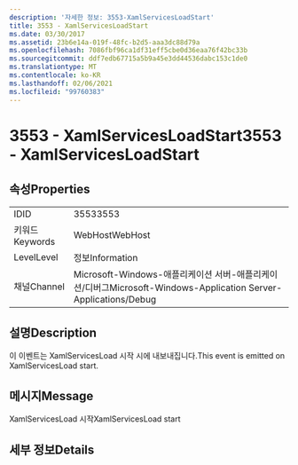 ```yaml
---
description: '자세한 정보: 3553-XamlServicesLoadStart'
title: 3553 - XamlServicesLoadStart
ms.date: 03/30/2017
ms.assetid: 23b6e14a-019f-48fc-b2d5-aaa3dc88d79a
ms.openlocfilehash: 7086fbf96ca1df31eff5cbe0d36eaa76f42bc33b
ms.sourcegitcommit: ddf7edb67715a5b9a45e3dd44536dabc153c1de0
ms.translationtype: MT
ms.contentlocale: ko-KR
ms.lasthandoff: 02/06/2021
ms.locfileid: "99760383"
---
```

# <a name="3553---xamlservicesloadstart"></a><span data-ttu-id="4d149-103">3553 - XamlServicesLoadStart</span><span class="sxs-lookup"><span data-stu-id="4d149-103">3553 - XamlServicesLoadStart</span></span>

## <a name="properties"></a><span data-ttu-id="4d149-104">속성</span><span class="sxs-lookup"><span data-stu-id="4d149-104">Properties</span></span>  
  
|||  
|-|-|  
|<span data-ttu-id="4d149-105">ID</span><span class="sxs-lookup"><span data-stu-id="4d149-105">ID</span></span>|<span data-ttu-id="4d149-106">3553</span><span class="sxs-lookup"><span data-stu-id="4d149-106">3553</span></span>|  
|<span data-ttu-id="4d149-107">키워드</span><span class="sxs-lookup"><span data-stu-id="4d149-107">Keywords</span></span>|<span data-ttu-id="4d149-108">WebHost</span><span class="sxs-lookup"><span data-stu-id="4d149-108">WebHost</span></span>|  
|<span data-ttu-id="4d149-109">Level</span><span class="sxs-lookup"><span data-stu-id="4d149-109">Level</span></span>|<span data-ttu-id="4d149-110">정보</span><span class="sxs-lookup"><span data-stu-id="4d149-110">Information</span></span>|  
|<span data-ttu-id="4d149-111">채널</span><span class="sxs-lookup"><span data-stu-id="4d149-111">Channel</span></span>|<span data-ttu-id="4d149-112">Microsoft-Windows-애플리케이션 서버-애플리케이션/디버그</span><span class="sxs-lookup"><span data-stu-id="4d149-112">Microsoft-Windows-Application Server-Applications/Debug</span></span>|  
  
## <a name="description"></a><span data-ttu-id="4d149-113">설명</span><span class="sxs-lookup"><span data-stu-id="4d149-113">Description</span></span>  

 <span data-ttu-id="4d149-114">이 이벤트는 XamlServicesLoad 시작 시에 내보내집니다.</span><span class="sxs-lookup"><span data-stu-id="4d149-114">This event is emitted on XamlServicesLoad start.</span></span>  
  
## <a name="message"></a><span data-ttu-id="4d149-115">메시지</span><span class="sxs-lookup"><span data-stu-id="4d149-115">Message</span></span>  

 <span data-ttu-id="4d149-116">XamlServicesLoad 시작</span><span class="sxs-lookup"><span data-stu-id="4d149-116">XamlServicesLoad start</span></span>  
  
## <a name="details"></a><span data-ttu-id="4d149-117">세부 정보</span><span class="sxs-lookup"><span data-stu-id="4d149-117">Details</span></span>
